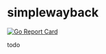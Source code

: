 # simplewayback

[![Go Report Card](https://goreportcard.com/badge/github.com/rhelmke/simplewayback)](https://goreportcard.com/report/github.com/rhelmke/simplewayback)

todo
